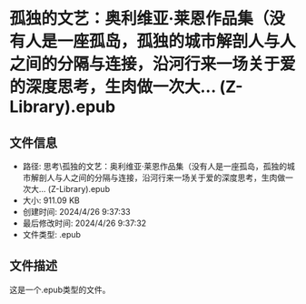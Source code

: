 ﻿# 孤独的文艺：奥利维亚·莱恩作品集（没有人是一座孤岛，孤独的城市解剖人与人之间的分隔与连接，沿河行来一场关于爱的深度思考，生肉做一次大... (Z-Library).epub

## 文件信息
- 路径: 思考\孤独的文艺：奥利维亚·莱恩作品集（没有人是一座孤岛，孤独的城市解剖人与人之间的分隔与连接，沿河行来一场关于爱的深度思考，生肉做一次大... (Z-Library).epub
- 大小: 911.09 KB
- 创建时间: 2024/4/26 9:37:33
- 最后修改时间: 2024/4/26 9:37:32
- 文件类型: .epub

## 文件描述
这是一个.epub类型的文件。

